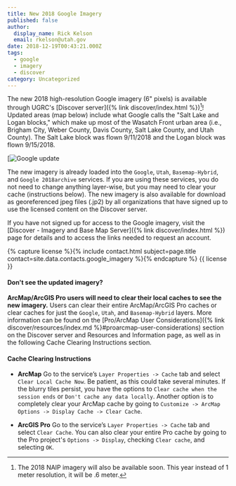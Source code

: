 ```yaml
---
title: New 2018 Google Imagery
published: false
author:
  display_name: Rick Kelson
  email: rkelson@utah.gov
date: 2018-12-19T00:43:21.000Z
tags:
  - google
  - imagery
  - discover
category: Uncategorized
---
```


The new 2018 high-resolution Google imagery (6" pixels) is available through UGRC's [Discover server]({% link discover/index.html %})[^1]! Updated areas (map below) include what Google calls the "Salt Lake and Logan blocks," which make up most of the Wasatch Front urban area (i.e., Brigham City, Weber County, Davis County, Salt Lake County, and Utah County). The Salt Lake block was flown 9/11/2018 and the Logan block was flown 9/15/2018.

[![Google update](deleted)

The new imagery is already loaded into the `Google`, `Utah`, `Basemap-Hybrid`, and `Google 2018archive` services. If you are using these services, you do not need to change anything layer-wise, but you may need to clear your cache (instructions below). The new imagery is also available for download as georeferenced jpeg files (.jp2) by all organizations that have signed up to use the licensed content on the Discover server.

If you have not signed up for access to the Google imagery, visit the [Discover - Imagery and Base Map Server]({% link discover/index.html %}) page for details and to access the links needed to request an account.

{% capture license %}{% include contact.html subject=page.title contact=site.data.contacts.google_imagery %}{% endcapture %}
{{ license }}

#### Don't see the updated imagery?

**ArcMap/ArcGIS Pro users will need to clear their local caches to see the new imagery.** Users can clear their entire ArcMap/ArcGIS Pro caches or clear caches for just the `Google`, `Utah`, and `Basemap-Hybrid` layers. More information can be found on the [Pro/ArcMap User Considerations]({% link discover/resources/index.md %}#proarcmap-user-considerations) section on the Discover server and Resources and Information page, as well as in the following Cache Clearing Instructions section.

#### Cache Clearing Instructions

- **ArcMap** Go to the service’s `Layer Properties -> Cache` tab and select `Clear Local Cache Now`. Be patient, as this could take several minutes. If the blurry tiles persist, you have the options to `Clear cache when the session ends` or `Don't cache any data locally`. Another option is to completely clear your ArcMap cache by going to `Customize -> ArcMap Options -> Display Cache -> Clear Cache`.

- **ArcGIS Pro** Go to the service’s `Layer Properties -> Cache` tab and select `Clear Cache`. You can also clear your entire Pro cache by going to the Pro project's `Options -> Display`, checking `Clear cache`, and selecting `OK`.

[^1]: The 2018 NAIP imagery will also be available soon. This year instead of 1 meter resolution, it will be .6 meter.
